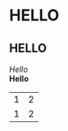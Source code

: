 # HELLO

## HELLO

_Hello_ <br>
**Hello**

<table>
    <tr>
        <td>
         1
        </td>
        <td>
        2
        </td>
    <tr>
    <tr>
        <td>
         1
        </td>
        <td>
        2
        </td>
    <tr>
</table>
